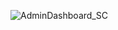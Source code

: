 ![AdminDashboard_SC](https://github.com/user-attachments/assets/cb726a96-ea86-4ba7-8cda-58e6878c6858)

